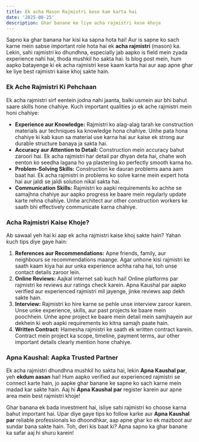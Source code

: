 ```yaml
---
title: Ek acha Mason Rajmistri kese kam karta hai
date: '2025-08-25'
description: Ghar banane ke liye acha rajmistri kese khoje
---
```


Sapno ka ghar banana har kisi ka sapna hota hai! Aur is sapne ko sach karne mein sabse important role hota hai ek **acha rajmistri** (mason) ka. Lekin, sahi rajmistri ko dhundhna, especially jab aapko is field mein zyada experience nahi hai, thoda mushkil ho sakta hai. Is blog post mein, hum aapko batayenge ki ek acha rajmistri kese kaam karta hai aur aap apne ghar ke liye best rajmistri kaise khoj sakte hain.

### Ek Ache Rajmistri Ki Pehchaan

Ek acha rajmistri sirf eentein jodna nahi jaanta, balki usmein aur bhi bahut saare skills hone chahiye. Kuch important qualities jo ek ache rajmistri mein honi chahiye:

-   **Experience aur Knowledge:** Rajmistri ko alag-alag tarah ke construction materials aur techniques ka knowledge hona chahiye. Unhe pata hona chahiye ki kab kaun sa material use karna hai aur kaise ek strong aur durable structure banaya ja sakta hai.
-   **Accuracy aur Attention to Detail:** Construction mein accuracy bahut zaroori hai. Ek acha rajmistri har detail par dhyan deta hai, chahe woh eenton ko seedha lagana ho ya plastering ko perfectly smooth karna ho.
-   **Problem-Solving Skills:** Construction ke dauran problems aana aam baat hai. Ek acha rajmistri in problems ko solve karne mein expert hota hai aur jaldi se jaldi solution nikal sakta hai.
-   **Communication Skills:** Rajmistri ko aapki requirements ko achhe se samajhna chahiye aur aapko progress ke baare mein regularly update karte rehna chahiye. Unhe architect aur other construction workers ke saath bhi effectively communicate karna chahiye.

### Acha Rajmistri Kaise Khoje?

Ab sawaal yeh hai ki aap ek acha rajmistri kaise khoj sakte hain? Yahan kuch tips diye gaye hain:

1.  **References aur Recommendations:** Apne friends, family, aur neighbours se recommendations maange. Agar unhone kisi rajmistri ke saath kaam kiya hai aur unka experience achha raha hai, toh unse contact details zaroor lein.
2.  **Online Reviews:** Aajkal internet sab kuch hai! Online platforms par rajmistri ke reviews aur ratings check karein. Apna Kaushal par aapko verified aur experienced rajmistri mil jayenge, jinke reviews aap dekh sakte hain.
3.  **Interview:** Rajmistri ko hire karne se pehle unse interview zaroor karein. Unse unke experience, skills, aur past projects ke baare mein poochhein. Unhe apne project ke baare mein detail mein samjhayein aur dekhein ki woh aapki requirements ko kitna samajh paate hain.
4.  **Written Contract:** Hamesha rajmistri ke saath ek written contract karein. Contract mein project ka scope, timeline, payment terms, aur other important details clearly mention hone chahiye.

### Apna Kaushal: Aapka Trusted Partner

Ek acha rajmistri dhundhna mushkil ho sakta hai, lekin **Apna Kaushal par**, yeh **ekdum aasan** hai! Hum aapko verified aur experienced rajmistri se connect karte hain, jo aapke ghar banane ke sapne ko sach karne mein madad kar sakte hain. Aaj hi **Apna Kaushal par** register karein aur apne area mein best rajmistri khoje!

Ghar banana ek bada investment hai, isliye sahi rajmistri ko choose karna bahut important hai. Upar diye gaye tips ko follow karke aur **Apna Kaushal par** reliable professionals ko dhoondhkar, aap apne ghar ko ek mazboot aur sundar bana sakte hain. Toh, deri kis baat ki? Apna sapno ka ghar banane ka safar aaj hi shuru karein!
